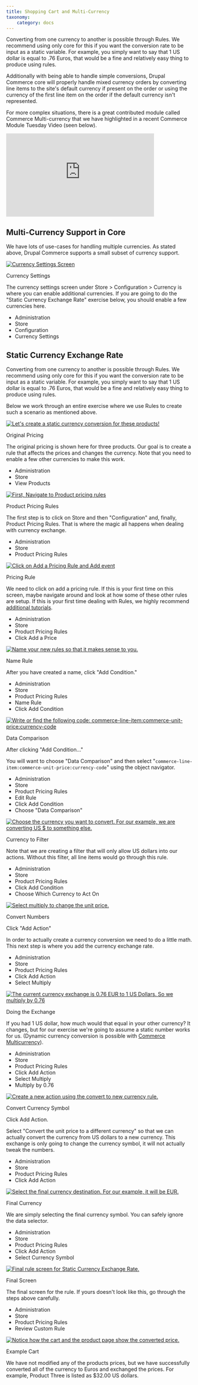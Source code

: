 ```yaml
---
title: Shopping Cart and Multi-Currency
taxonomy:
    category: docs
---
```


<div class="docs-enhanced">
<p>Converting from one currency to another is possible through Rules. We
recommend using only core for this if you want the conversion rate to be input
as a static variable. For example, you simply want to say that 1 US dollar is
equal to .76 Euros, that would be a fine and relatively easy thing to produce
using rules.</p>
<p>Additionally with being able to handle simple conversions, Drupal Commerce
core will properly handle mixed currency orders by converting line items to the
site's default currency if present on the order or using the currency of the
first line item on the order if the default currency isn't represented.</p>
<p>For more complex situations, there is a great contributed module called
Commerce Multi-currency that we have highlighted in a recent Commerce Module
Tuesday Video (seen below).</p>
<iframe src="http://player.vimeo.com/video/38010721?portrait=0" width="400"
height="225" frameborder="0" webkitAllowFullScreen mozallowfullscreen
allowFullScreen></iframe>
<h2>Multi-Currency Support in Core</h2>
<p>We have lots of use-cases for handling multiple currencies. As stated above,
Drupal Commerce supports a small subset of currency support.</p>
<div class="screenshot screenshot-caption">
    <div class="img">
        <a href="/user/pages/02.commerce1/01.user-guide/04.Shopping-Cart/05.Shopping-Cart-and-Multi-Currency/Cart-MultiCurrency-Overview.png"><img
        src="/user/pages/02.commerce1/01.user-guide/04.Shopping-Cart/05.Shopping-Cart-and-Multi-Currency/Cart-MultiCurrency-Overview.png" alt="Currency
        Settings Screen" /></a>
    </div>
    <div class="caption">
        <p class="caption-title">Currency Settings</p>
        <p>The currency settings screen under Store &gt; Configuration &gt;
        Currency is where you can enable additional currencies. If you are going
        to do the "Static Currency Exchange Rate" exercise below, you should
        enable a few currencies here.</p>
    </div>
    <ul class="screenshot_breadcrumbs">
        <li class="first">Administration</li>
        <li>Store</li>
        <li>Configuration</li>
        <li class="last">Currency Settings</li>
    </ul>
</div>
<h2>Static Currency Exchange Rate</h2>
<p>Converting from one currency to another is possible through Rules. We
recommend using only core for this if you want the conversion rate to be input
as a static variable. For example, you simply want to say that 1 US dollar is
equal to .76 Euros, that would be a fine and relatively easy thing to produce
using rules. </p>
<p>Below we work through an entire exercise where we use Rules to create such a
scenario as mentioned above.</p>
<div class="screenshot screenshot-caption">
    <div class="img">
        <a href="/user/pages/02.commerce1/01.user-guide/04.Shopping-Cart/05.Shopping-Cart-and-Multi-Currency/Cart-MultiCurrency-Step1.png"><img
        src="/user/pages/02.commerce1/01.user-guide/04.Shopping-Cart/05.Shopping-Cart-and-Multi-Currency/Cart-MultiCurrency-Step1.png" alt="Let's create a
        static currency conversion for these products!" /></a>
    </div>
    <div class="caption">
        <p class="caption-title">Original Pricing</p>
        <p>The original pricing is shown here for three products. Our goal is to
        create a rule that affects the prices and changes the currency. Note
        that you need to enable a few other currencies to make this work.</p>
    </div>
    <ul class="screenshot_breadcrumbs">
        <li class="first">Administration</li>
        <li>Store</li>
        <li class="last">View Products</li>
    </ul>
</div>

<div class="screenshot screenshot-caption">
    <div class="img">
        <a href="/user/pages/02.commerce1/01.user-guide/04.Shopping-Cart/05.Shopping-Cart-and-Multi-Currency/Cart-MultiCurrency-Step2.png"><img
        src="/user/pages/02.commerce1/01.user-guide/04.Shopping-Cart/05.Shopping-Cart-and-Multi-Currency/Cart-MultiCurrency-Step2.png" alt="First, Navigate
        to Product pricing rules" /></a>
    </div>
    <div class="caption">
        <p class="caption-title">Product Pricing Rules</p>
        <p>The first step is to click on Store and then "Configuration" and,
        finally, Product Pricing Rules. That is where the magic all happens when
        dealing with currency exchange.</p>
    </div>
    <ul class="screenshot_breadcrumbs">
        <li class="first">Administration</li>
        <li>Store</li>
        <li class="last">Product Pricing Rules</li>
    </ul>
</div>

<div class="screenshot screenshot-caption">
    <div class="img">
        <a href="/user/pages/02.commerce1/01.user-guide/04.Shopping-Cart/05.Shopping-Cart-and-Multi-Currency/Cart-MultiCurrency-Step3.png"><img
        src="/user/pages/02.commerce1/01.user-guide/04.Shopping-Cart/05.Shopping-Cart-and-Multi-Currency/Cart-MultiCurrency-Step3.png" alt="Click on Add a
        Pricing Rule and Add event" /></a>
    </div>
    <div class="caption">
        <p class="caption-title">Pricing Rule</p>
        <p>We need to click on add a pricing rule. If this is your first time on
        this screen, maybe navigate around and look at how some of these other
        rules are setup. If this is your first time dealing with Rules, we
        highly recommend <a href="http://dev.nodeone.se/node/984">additional
        tutorials</a>.</p>
    </div>
    <ul class="screenshot_breadcrumbs">
        <li class="first">Administration</li>
        <li>Store</li>
        <li>Product Pricing Rules</li>
        <li class="last">Click Add a Price</li>
    </ul>
</div>

<div class="screenshot screenshot-caption">
    <div class="img">
        <a href="/user/pages/02.commerce1/01.user-guide/04.Shopping-Cart/05.Shopping-Cart-and-Multi-Currency/Cart-MultiCurrency-Step4.png"><img
        src="/user/pages/02.commerce1/01.user-guide/04.Shopping-Cart/05.Shopping-Cart-and-Multi-Currency/Cart-MultiCurrency-Step4.png" alt="Name your new
        rules so that it makes sense to you." /></a>
    </div>
    <div class="caption">
        <p class="caption-title">Name Rule</p>
        <p>After you have created a name, click "Add Condition."</p>
    </div>
    <ul class="screenshot_breadcrumbs">
        <li class="first">Administration</li>
        <li>Store</li>
        <li>Product Pricing Rules</li>
        <li>Name Rule</li>
        <li class="last">Click Add Condition</li>
    </ul>
</div>

<div class="screenshot screenshot-caption">
    <div class="img">
        <a href="/user/pages/02.commerce1/01.user-guide/04.Shopping-Cart/05.Shopping-Cart-and-Multi-Currency/Cart-MultiCurrency-Step5.png"><img
        src="/user/pages/02.commerce1/01.user-guide/04.Shopping-Cart/05.Shopping-Cart-and-Multi-Currency/Cart-MultiCurrency-Step5.png" alt="Write or find the
        following code: commerce-line-item:commerce-unit-price:currency-code"
        /></a>
    </div>
    <div class="caption">
        <p class="caption-title">Data Comparison</p>
        <p>After clicking "Add Condition…"</p>
        <p>You will want to choose "Data Comparison" and then select
        "<code>commerce-line-item:commerce-unit-price:currency-code</code>" using the object
        navigator.</p>
    </div>
    <ul class="screenshot_breadcrumbs">
        <li class="first">Administration</li>
        <li>Store</li>
        <li>Product Pricing Rules</li>
        <li>Edit Rule</li>
        <li>Click Add Condition</li>
        <li class="last">Choose "Data Comparison"</li>
    </ul>
</div>

<div class="screenshot screenshot-caption">
    <div class="img">
        <a href="/user/pages/02.commerce1/01.user-guide/04.Shopping-Cart/05.Shopping-Cart-and-Multi-Currency/Cart-MultiCurrency-Step6.png"><img
        src="/user/pages/02.commerce1/01.user-guide/04.Shopping-Cart/05.Shopping-Cart-and-Multi-Currency/Cart-MultiCurrency-Step6.png" alt="Choose the
        currency you want to convert. For our example, we are converting US $ to
        something else."
        /></a>
    </div>
    <div class="caption">
        <p class="caption-title">Currency to Filter</p>
        <p>Note that we are creating a filter that will only allow US dollars
        into our actions. Without this filter, all line items would go through
        this rule.</p>
    </div>
    <ul class="screenshot_breadcrumbs">
        <li class="first">Administration</li>
        <li>Store</li>
        <li>Product Pricing Rules</li>
        <li>Click Add Condition</li>
        <li class="last">Choose Which Currency to Act On</li>
    </ul>
</div>

<div class="screenshot screenshot-caption">
    <div class="img">
        <a href="/user/pages/02.commerce1/01.user-guide/04.Shopping-Cart/05.Shopping-Cart-and-Multi-Currency/Cart-MultiCurrency-Step7.png"><img
        src="/user/pages/02.commerce1/01.user-guide/04.Shopping-Cart/05.Shopping-Cart-and-Multi-Currency/Cart-MultiCurrency-Step7.png" alt="Select multiply
        to change the unit price." /></a>
    </div>
    <div class="caption">
        <p class="caption-title">Convert Numbers</p>
        <p>Click "Add Action"</p>
        <p>In order to actually create a currency conversion we need to do a
        little math. This next step is where you add the currency exchange
        rate.</p>
    </div>
    <ul class="screenshot_breadcrumbs">
        <li class="first">Administration</li>
        <li>Store</li>
        <li>Product Pricing Rules</li>
        <li>Click Add Action</li>
        <li class="last">Select Multiply</li>
    </ul>
</div>

<div class="screenshot screenshot-caption">
    <div class="img">
        <a href="/user/pages/02.commerce1/01.user-guide/04.Shopping-Cart/05.Shopping-Cart-and-Multi-Currency/Cart-MultiCurrency-Step8.png"><img
        src="/user/pages/02.commerce1/01.user-guide/04.Shopping-Cart/05.Shopping-Cart-and-Multi-Currency/Cart-MultiCurrency-Step8.png" alt="The current
        currency exchange is 0.76 EUR to 1 US Dollars. So we multiply by 0.76"
        /></a>
    </div>
    <div class="caption">
        <p class="caption-title">Doing the Exchange</p>
        <p>If you had 1 US dollar, how much would that equal in your other
        currency? It changes, but for our exercise we're going to assume a
        static number works for us. (Dynamic currency conversion is possible
        with <a href="http://drupal.org/project/commerce_multicurrency">Commerce
        Multicurrency</a>).</p>
    </div>
    <ul class="screenshot_breadcrumbs">
        <li class="first">Administration</li>
        <li>Store</li>
        <li>Product Pricing Rules</li>
        <li>Click Add Action</li>
        <li>Select Multiply</li>
        <li class="last">Multiply by 0.76</li>
    </ul>
</div>

<div class="screenshot screenshot-caption">
    <div class="img">
        <a href="/user/pages/02.commerce1/01.user-guide/04.Shopping-Cart/05.Shopping-Cart-and-Multi-Currency/Cart-MultiCurrency-Step9.png"><img
        src="/user/pages/02.commerce1/01.user-guide/04.Shopping-Cart/05.Shopping-Cart-and-Multi-Currency/Cart-MultiCurrency-Step9.png" alt="Create a new
        action using the convert to new currency rule." /></a>
    </div>
    <div class="caption">
        <p class="caption-title">Convert Currency Symbol</p>
        <p>Click Add Action.</p>
        <p>Select "Convert the unit price to a different currency" so that we
        can actually convert the currency from US dollars to a new currency.
        This exchange is only going to change the currency symbol, it will not
        actually tweak the numbers.</p>
    </div>
    <ul class="screenshot_breadcrumbs">
        <li class="first">Administration</li>
        <li>Store</li>
        <li>Product Pricing Rules</li>
        <li class="last">Click Add Action</li>
    </ul>
</div>

<div class="screenshot screenshot-caption">
    <div class="img">
        <a href="/user/pages/02.commerce1/01.user-guide/04.Shopping-Cart/05.Shopping-Cart-and-Multi-Currency/Cart-MultiCurrency-Step10.png"><img
        src="/user/pages/02.commerce1/01.user-guide/04.Shopping-Cart/05.Shopping-Cart-and-Multi-Currency/Cart-MultiCurrency-Step10.png" alt="Select the final
        currency destination. For our example, it will be EUR." /></a>
    </div>
    <div class="caption">
        <p class="caption-title">Final Currency</p>
        <p>We are simply selecting the final currency symbol. You can safely
        ignore the data selector.</p>
    </div>
    <ul class="screenshot_breadcrumbs">
        <li class="first">Administration</li>
        <li>Store</li>
        <li>Product Pricing Rules</li>
        <li>Click Add Action</li>
        <li class="last">Select Currency Symbol</li>
    </ul>
</div>

<div class="screenshot screenshot-caption">
    <div class="img">
        <a href="/user/pages/02.commerce1/01.user-guide/04.Shopping-Cart/05.Shopping-Cart-and-Multi-Currency/Cart-MultiCurrency-Step11.png"><img
        src="/user/pages/02.commerce1/01.user-guide/04.Shopping-Cart/05.Shopping-Cart-and-Multi-Currency/Cart-MultiCurrency-Step11.png" alt="Final rule
        screen for Static Currency Exchange Rate." /></a>
    </div>
    <div class="caption">
        <p class="caption-title">Final Screen</p>
        <p>The final screen for the rule. If yours doesn't look like this, go
        through the steps above carefully.</p>
    </div>
    <ul class="screenshot_breadcrumbs">
        <li class="first">Administration</li>
        <li>Store</li>
        <li>Product Pricing Rules</li>
        <li class="last">Review Custom Rule</li>
    </ul>
</div>

<div class="screenshot screenshot-caption">
    <div class="img">
        <a href="/user/pages/02.commerce1/01.user-guide/04.Shopping-Cart/05.Shopping-Cart-and-Multi-Currency/Cart-MultiCurrency-Step12.png"><img
        src="/user/pages/02.commerce1/01.user-guide/04.Shopping-Cart/05.Shopping-Cart-and-Multi-Currency/Cart-MultiCurrency-Step12.png" alt="Notice how the
        cart and the product page show the converted price." /></a>
    </div>
    <div class="caption">
        <p class="caption-title">Example Cart</p>
        <p>We have not modified any of the products prices, but we have
        successfully converted all of the currency to Euros and exchanged the
        prices. For example, Product Three is listed as $32.00 US dollars.</p>
    </div>
</div>
</div>